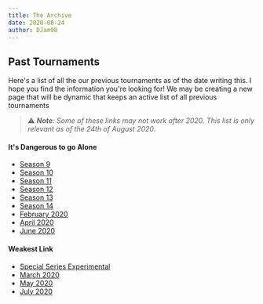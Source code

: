 ```yaml
---
title: The Archive
date: 2020-08-24
author: DJam98
---
```


## Past Tournaments
Here's a list of all the our previous tournaments as of the date writing this. I hope you find the information you're looking for! We may be creating a new page that will be dynamic that keeps an active list of all previous tournaments
> :warning: ***Note**: Some of these links may not work after 2020. This list is only relevant as of the 24th of August 2020.*

#### It's Dangerous to go Alone
- [Season 9](https://smash.gg/idtga-mar-2019)
- [Season 10](https://smash.gg/idtga-may-2019)
- [Season 11](https://smash.gg/idtga-june-2019)
- [Season 12](https://smash.gg/idtga-aug-2019)
- [Season 13](https://smash.gg/idtga-sep-2019)
- [Season 14](https://smash.gg/idtga-oct-2019)
- [February 2020](https://smash.gg/idtga-feb)
- [April 2020](https://smash.gg/idtga-apr)
- [June 2020](https://smash.gg/idtga-june)


#### Weakest Link
- [Special Series Experimental](https://smash.gg/specialseries-wl)
- [March 2020](https://smash.gg/wl-mar)
- [May 2020](https://smash.gg/wl-may)
- [July 2020](https://smash.gg/wl-july)

